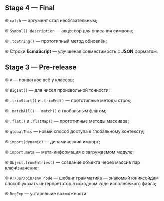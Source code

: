 ## Stage 4 — Final

֍ ```catch``` — аргумент стал необязательным;

֍ ```Symbol().description``` — акцессор для описания символа;

֍ ```.toString()``` — прототипный метод обновлён;

֍ Строки **EcmaScript** — улучшеная совместимость с **JSON** форматом.


## Stage 3 — Pre-release

֍ ```#``` —  приватное всё у классов;

֍ ```BigInt()``` — для чисел произвольной точности;

֍ ```.trimStart()``` и ```.trimEnd()``` — прототипные методы строк;

֍ ```.matchAll()``` — ```match()``` с глобальным флагом;

֍ ```.flat()``` и ```.flatMap()``` — прототипные методы массивов;

֍ ```globalThis``` — новый способ доступа к глобальному контексту;

֍ ```import(dynamic)``` — динамический импорт;

֍ ```import.meta``` — мета-информация о загружаемом модуле;

֍ ```Object.fromEntries()``` — создание объекта через массив пар ключ\значение;

֍ ```#!/usr/bin/env node```  — шебанг грамматика — знакомый юниксойдам способ указать интерпретатор в исходном коде исполняемого файла;

֍ ```RegExp``` — устаревшие возможности.
